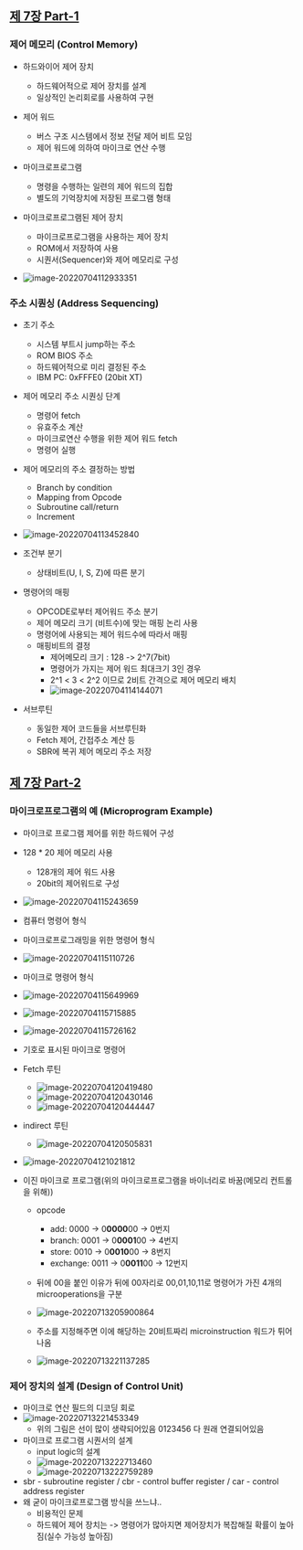 
## [제 7장 Part-1](https://www.youtube.com/watch?v=nhJ1prbfmuE&list=PLc8fQ-m7b1hCHTT7VH2oo0Ng7Et096dYc&index=16)

### 제어 메모리 (Control Memory)

- 하드와이어 제어 장치
  - 하드웨어적으로 제어 장치를 설계
  - 일상적인 논리회로를 사용하여 구현

- 제어 워드
  - 버스 구조 시스템에서 정보 전달 제어 비트 모임
  - 제어 워드에 의하여 마이크로 연산 수행

- 마이크로프로그램
  - 명령을 수행하는 일련의 제어 워드의 집합
  - 별도의 기억장치에 저장된 프로그램 형태

- 마이크로프로그램된 제어 장치
  - 마이크로프로그램을 사용하는 제어 장치
  - ROM에서 저장하여 사용
  - 시퀀서(Sequencer)와 제어 메모리로 구성

- ![image-20220704112933351](7장-마이크로-프로그램.assets/image-20220704112933351.png)

### 주소 시퀀싱 (Address Sequencing)

- 초기 주소
  - 시스템 부트시 jump하는 주소
  - ROM BIOS 주소
  - 하드웨어적으로 미리 결정된 주소
  - IBM PC: 0xFFFE0 (20bit XT)

- 제어 메모리 주소 시퀀싱 단계
  - 명령어 fetch
  - 유효주소 계산
  - 마이크로연산 수행을 위한 제어 워드 fetch
  - 명령어 실행

- 제어 메모리의 주소 결정하는 방법
  - Branch by condition
  - Mapping from Opcode
  - Subroutine call/return
  - Increment

- ![image-20220704113452840](7장-마이크로-프로그램.assets/image-20220704113452840.png)
- 조건부 분기
  - 상태비트(U, I, S, Z)에 따른 분기

- 명령어의 매핑
  - OPCODE로부터 제어워드 주소 분기
  - 제어 메모리 크기 (비트수)에 맞는 매핑 논리 사용
  - 명령어에 사용되는 제어 워드수에 따라서 매핑
  - 매핑비트의 결정
    - 제어메모리 크기 : 128 -> 2^7(7bit)
    - 명령어가 가지는 제어 워드 최대크기 3인 경우
    - 2^1 < 3 < 2^2 이므로 2비트 간격으로 제어 메모리 배치
    - ![image-20220704114144071](7장-마이크로-프로그램.assets/image-20220704114144071.png)

- 서브루틴
  - 동일한 제어 코드들을 서브루틴화
  - Fetch 제어, 간접주소 계산 등
  - SBR에 복귀 제어 메모리 주소 저장

## [제 7장 Part-2](https://www.youtube.com/watch?v=lBNXUYRcDHc&list=PLc8fQ-m7b1hCHTT7VH2oo0Ng7Et096dYc&index=17)

### 마이크로프로그램의 예 (Microprogram Example)

-  마이크로 프로그램 제어를 위한 하드웨어 구성
  - 128 * 20 제어 메모리 사용
    - 128개의 제어 워드 사용
    - 20bit의 제어워드로 구성

  - ![image-20220704115243659](7장-마이크로-프로그램.assets/image-20220704115243659.png)
-  컴퓨터 명령어 형식
  - 마이크로프로그래밍을 위한 명령어 형식
  - ![image-20220704115110726](7장-마이크로-프로그램.assets/image-20220704115110726.png)
-  마이크로 명령어 형식
  - ![image-20220704115649969](7장-마이크로-프로그램.assets/image-20220704115649969.png)
  - ![image-20220704115715885](7장-마이크로-프로그램.assets/image-20220704115715885.png)
  - ![image-20220704115726162](7장-마이크로-프로그램.assets/image-20220704115726162.png)
-  기호로 표시된 마이크로 명령어
  - Fetch 루틴
    - ![image-20220704120419480](7장-마이크로-프로그램.assets/image-20220704120419480.png)
    - ![image-20220704120430146](7장-마이크로-프로그램.assets/image-20220704120430146.png)
    - ![image-20220704120444447](7장-마이크로-프로그램.assets/image-20220704120444447.png)
  - indirect 루틴
    - ![image-20220704120505831](7장-마이크로-프로그램.assets/image-20220704120505831.png)
  - ![image-20220704121021812](7장-마이크로-프로그램.assets/image-20220704121021812.png)
-  이진 마이크로 프로그램(위의 마이크로프로그램을 바이너리로 바꿈(메모리 컨트롤을 위해))
   -  opcode
      -  add: 0000 -> 0**0000**00 -> 0번지
      -  branch: 0001 -> 0**0001**00 -> 4번지
      -  store: 0010 -> 0**0010**00 -> 8번지
      -  exchange: 0011 -> 0**0011**00 -> 12번지

   -  뒤에 00을 붙인 이유가 뒤에 00자리로 00,01,10,11로 명령어가 가진 4개의 microoperations을 구분
   -  ![image-20220713205900864](7장-마이크로-프로그램.assets/image-20220713205900864.png)
   -  주소를 지정해주면 이에 해당하는 20비트짜리 microinstruction 워드가 튀어나옴
   -  ![image-20220713221137285](7장-마이크로-프로그램.assets/image-20220713221137285.png)



### 제어 장치의 설계 (Design of Control Unit)

- 마이크로 연산 필드의 디코딩 회로
-  ![image-20220713221453349](7장-마이크로-프로그램.assets/image-20220713221453349.png)
   -  위의 그림은 선이 많이 생략되어있음 0123456 다 원래 연결되어있음
-  마이크로 프로그램 시퀀서의 설계
   -  input logic의 설계
   -  ![image-20220713222713460](7장-마이크로-프로그램.assets/image-20220713222713460.png)
   -  ![image-20220713222759289](7장-마이크로-프로그램.assets/image-20220713222759289.png)
-  sbr - subroutine register / cbr - control buffer register / car - control address register
- 왜 굳이 마이크로프로그램 방식을 쓰느냐..
	- 비용적인 문제
	- 하드웨어 제어 장치는 -> 명령어가 많아지면 제어장치가 복잡해질 확률이 높아짐(실수 가능성 높아짐)